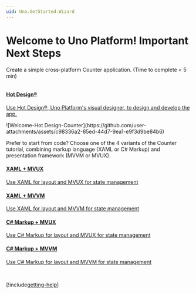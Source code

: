 ```yaml
---
uid: Uno.GetStarted.Wizard
---
```


<!-- markdownlint-disable MD026 -->
# Welcome to Uno Platform! Important Next Steps

Create a simple cross-platform Counter application. (Time to complete < 5 min)

<!-- markdownlint-disable MD001 -->


<!-- Centered first item -->
<div class="row" style="display: flex; justify-content: center; align-items: center;">
<div class="col-md-6 col-xs-12">
<a href="studio/Hot Design/hot-design-getstarted-counter-tutorial.md">
<div class="alert alert-info alert-hover">

#### Hot Design®

Use Hot Design®, Uno Platform's visual designer, to design and develop the app.

</div>
</a>
</div>
</div>

<div class="row">
![Welcome-Hot Design-Counter](https://github.com/user-attachments/assets/c98336a2-85ed-44d7-9ea1-e9f3d9be84b6)
</div>

Prefer to start from code? Choose one of the 4 variants of the Counter tutorial, combining markup language (XAML or C# Markup) and presentation framework (MVVM or MVUX).

<div class="row">

<div class="col-md-6 col-xs-12">
<a href="getting-started/counterapp/get-started-counter-xaml-mvux.md">
<div class="alert alert-info alert-hover">

#### XAML + MVUX

Use XAML for layout and MVUX for state management

</div>
</a>
</div>

<div class="col-md-6 col-xs-12">
<a href="getting-started/counterapp/get-started-counter-xaml-mvvm.md">
<div class="alert alert-info alert-hover">

#### XAML + MVVM

Use XAML for layout and MVVM for state management

</div>
</a>
</div>

<div class="col-md-6 col-xs-12">
<a href="getting-started/counterapp/get-started-counter-csharp-mvux.md">
<div class="alert alert-info alert-hover">

#### C# Markup + MVUX

Use C# Markup for layout and MVUX for state management

</div>
</a>
</div>

<div class="col-md-6 col-xs-12">
<a href="getting-started/counterapp/get-started-counter-csharp-mvvm.md">
<div class="alert alert-info alert-hover">

#### C# Markup + MVVM

Use C# Markup for layout and MVVM for state management

</div>
</a>
</div>

</div>

<br/>

[!include[getting-help](includes/getting-help.md)]
